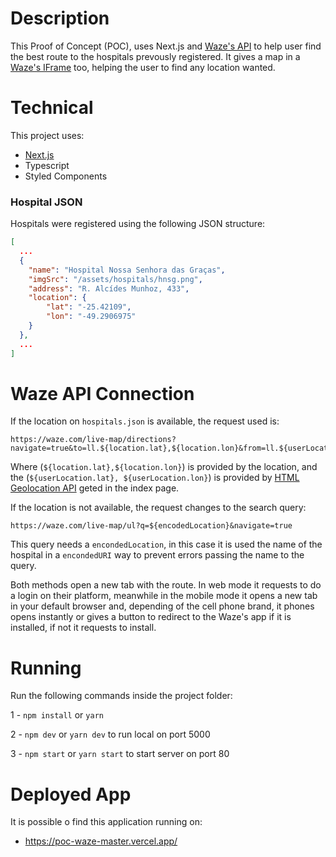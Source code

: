 # Description

This Proof of Concept (POC), uses Next.js and [Waze's API](https://www.youtube.com/@rafaellaballerini) to help user find the best route to the hospitals prevously registered. It gives a map in a [Waze's IFrame](https://developers.google.com/waze/iframe) too, helping the user to find any location wanted.

# Technical

This project uses:

* [Next.js](https://nextjs.org/docs/getting-started)
* Typescript
* Styled Components

### Hospital JSON

Hospitals were registered using the following JSON structure:
```json
[
  ...
  {
    "name": "Hospital Nossa Senhora das Graças",
    "imgSrc": "/assets/hospitals/hnsg.png",
    "address": "R. Alcídes Munhoz, 433",
    "location": {
        "lat": "-25.42109",
        "lon": "-49.2906975"
    }
  },
  ...
]
```

# Waze API Connection

If the location on `hospitals.json` is available, the request used is:

```
https://waze.com/live-map/directions?navigate=true&to=ll.${location.lat},${location.lon}&from=ll.${userLocation.lat},${userLocation.lon}
```

Where (`${location.lat},${location.lon}`) is provided by the location, and the (`${userLocation.lat}, ${userLocation.lon}`) is provided by [HTML Geolocation API](https://www.w3schools.com/html/html5_geolocation.asp#:~:text=The%20HTML%20Geolocation%20API%20is%20used%20to%20get%20the%20geographical,unless%20the%20user%20approves%20it.&text=Note%3A%20Geolocation%20is%20most%20accurate,devices%20with%20GPS%2C%20like%20smartphones.) geted in the index page.

If the location is not available, the request changes to the search query:

```
https://waze.com/live-map/ul?q=${encodedLocation}&navigate=true
```

This query needs a `encondedLocation`, in this case it is used the name of the hospital in a `encondedURI` way to prevent errors passing the name to the query.

Both methods open a new tab with the route. In web mode it requests to do a login on their platform, meanwhile in the mobile mode it opens a new tab in your default browser and, depending of the cell phone brand, it phones opens instantly or gives a button to redirect to the Waze's app if it is installed, if not it requests to install.

# Running

Run the following commands inside the project folder:

1 - `npm install` or `yarn`

2 - `npm dev` or `yarn dev` to run local on port 5000

3 - `npm start` or `yarn start` to start server on port 80

# Deployed App

It is possible o find this application running on:

* https://poc-waze-master.vercel.app/
